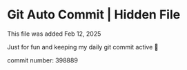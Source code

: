 # Git Auto Commit | Hidden File

This file was added Feb 12, 2025

Just for fun and keeping my daily git commit active 🤪

commit number: 398889
